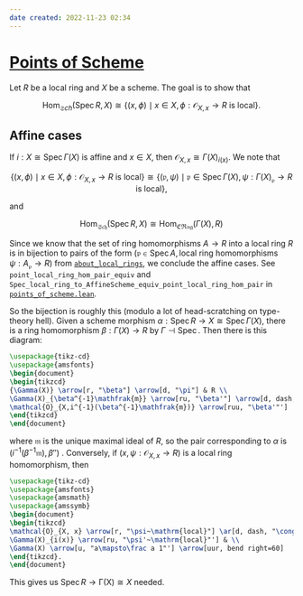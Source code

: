 ```yaml
---
date created: 2022-11-23 02:34
---
```


# [Points of Scheme](../src/points_of_scheme.lean)

Let $R$ be a local ring and $X$ be a scheme. The goal is to show that

$$
\operatorname{Hom}_{\mathfrak Sch}(\operatorname{Spec} R, X) \cong\{(x, \phi)\mid x \in X, \phi: \mathcal{O}_{X,x}\to R\text{ is local}\}.
$$

## Affine cases

If $i: X\cong\operatorname{Spec}\Gamma(X)$ is affine and $x \in X$, then $\mathcal{O}_{X,x}\cong \Gamma(X)_{i(x)}$. We note that

$$
\{(x, \phi)\mid x \in X, \phi: \mathcal{O}_{X,x}\to R\text{ is local}\} \cong \{(\mathfrak{p}, \psi)\mid \mathfrak{p}\in \operatorname{Spec}\Gamma(X), \psi : \Gamma(X)_{\mathfrak p}\to R\text{ is local}\},
$$

and

$$
\operatorname{Hom}_{\mathfrak{Sch}}(\operatorname{Spec} R, X)\cong \operatorname{Hom}_{\mathfrak{CRng}}(\Gamma(X), R)
$$

Since we know that the set of ring homomorphisms $A \to R$ into a local ring $R$ is in bijection to pairs of the form $(\mathfrak p\in\operatorname{Spec} A, \text{local ring homomorphisms } \psi: A_{\mathfrak p}\to R)$ from [`about_local_rings`](about_local_rings.md), we conclude the affine cases. See `point_local_ring_hom_pair_equiv` and `Spec_local_ring_to_AffineScheme_equiv_point_local_ring_hom_pair` in [`points_of_scheme.lean`](../src/points_of_scheme.lean).

So the bijection is roughly this (modulo a lot of head-scratching on type-theory hell). Given a scheme morphism $\alpha: \operatorname{Spec} R\to X\cong\operatorname{Spec}\Gamma(X)$, there is a ring homomorphism $\beta: \Gamma(X) \to R$ by $\Gamma \dashv\operatorname{Spec}$. Then there is this diagram:

```tikz
\usepackage{tikz-cd}
\usepackage{amsfonts}
\begin{document}
\begin{tikzcd}
{\Gamma(X)} \arrow[r, "\beta"] \arrow[d, "\pi"] & R \\
\Gamma(X)_{\beta^{-1}\mathfrak{m}} \arrow[ru, "\beta'"] \arrow[d, dash, "\cong"']& \\
\mathcal{O}_{X,i^{-1}(\beta^{-1}\mathfrak{m})} \arrow[ruu, "\beta'"']
\end{tikzcd}
\end{document}
```

where $\mathfrak m$ is the unique maximal ideal of $R$, so the pair corresponding to $\alpha$ is $(i^{-1}(\beta^{-1}\mathfrak m), \beta'')$ . Conversely, if $(x, \psi : \mathcal{O}_{X, x}\to R)$ is a local ring homomorphism, then

```tikz
\usepackage{tikz-cd}
\usepackage{amsfonts}
\usepackage{amsmath}
\usepackage{amssymb}
\begin{document}
\begin{tikzcd}
\mathcal{O}_{X, x} \arrow[r, "\psi~\mathrm{local}"] \ar[d, dash, "\cong"]& R \\
\Gamma(X)_{i(x)} \arrow[ru, "\psi'~\mathrm{local}"'] & \\
\Gamma(X) \arrow[u, "a\mapsto\frac a 1"'] \arrow[uur, bend right=60]
\end{tikzcd}.
\end{document}
```

This gives us $\operatorname{Spec} R\to \operatorname{\Gamma(X)}\cong X$ needed.
